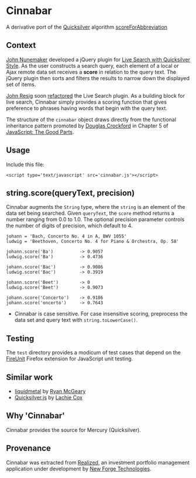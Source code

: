 # Cinnabar
A derivative port of the [Quicksilver](http://code.google.com/p/blacktree-alchemy/) algorithm [scoreForAbbreviation](http://code.google.com/p/blacktree-alchemy/source/browse/trunk/Crucible/Code/NSString_BLTRExtensions.m)

## Context
[John Nunemaker](http://railstips.org/) developed a jQuery plugin for [Live Search with Quicksilver Style](http://orderedlist.com/articles/live-search-with-quicksilver-style-for-jquery). As the user constructs a search query, each element of a local or Ajax remote data set receives a **score** in relation to the query text. The jQuery plugin then sorts and filters the results to narrow down the displayed set of items.

[John Resig](http://ejohn.org/about/) soon [refactored](http://ejohn.org/blog/jquery-livesearch/) the Live Search plugin.
As a building block for live search, Cinnabar simply provides a scoring function that gives preference to phrases having words that begin with the query text.

The structure of the `cinnabar` object draws directly from the functional inheritance pattern promoted by [Douglas Crockford](http://www.crockford.com/) in Chapter 5 of [JavaScript: The Good Parts](http://www.amazon.com/exec/obidos/ASIN/0596517742/wrrrldwideweb).

## Usage
Include this file:

	<script type='text/javascript' src='cinnabar.js'></script>

## string.score(queryText, precision)

Cinnabar augments the `String` type, where the `string` is an element of the data set being searched.
Given `queryText`, the `score` method returns a number ranging from 0.0 to 1.0.
The optional precision parameter controls the number of digits of precision, which default to 4.

	johann = 'Bach, Concerto No. 4 in A, BWV 1055'
	ludwig = 'Beethoven, Concerto No. 4 for Piano & Orchestra, Op. 58'

	johann.score('Ba')			-> 0.9057
	ludwig.score('Ba')			-> 0.4736
		
	johann.score('Bac')			-> 0.9086
	ludwig.score('Bac')			-> 0.3919
		
	johann.score('Beet')		-> 0
	ludwig.score('Beet')		-> 0.9073
		
	johann.score('Concerto')	-> 0.9186
	johann.score('oncerto')		-> 0.7643
		
* Cinnabar is case sensitive. For case insensitive scoring, preprocess the data set and query text with `string.toLowerCase()`.

## Testing
The `test` directory provides a modicum of test cases that depend on the [FireUnit](http://fireunit.org/) Firefox extension for JavaScript unit testing.

## Similar work
* [liquidmetal](http://github.com/rmm5t/liquidmetal/tree/master) by [Ryan McGeary](http://twitter.com/rmm5t)
* [Quicksilver.js](http://rails-oceania.googlecode.com/svn/lachiecox/qs_score/trunk/qs_score.js) by [Lachie Cox](http://smartbomb.com.au/2008/02/11/quicksilver-javascript)

## Why 'Cinnabar'
Cinnabar provides the source for Mercury (Quicksilver).

## Provenance
Cinnabar was extracted from [Realized](http://newforge-tech.com), an investment portfolio management application under development by [New Forge Technologies](http://newforge-tech.com).
